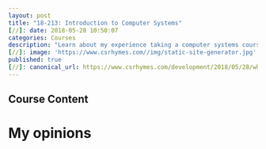 ```yaml
---
layout: post
title: "18-213: Introduction to Computer Systems"
[//]: date: 2018-05-28 10:50:07
categories: Courses
description: "Learn about my experience taking a computer systems course."
[//]: image: 'https://www.csrhymes.com//img/static-site-generator.jpg'
published: true
[//]: canonical_url: https://www.csrhymes.com/development/2018/05/28/why-use-a-static-site-generator.html
---
```


## Course Content


# My opinions
